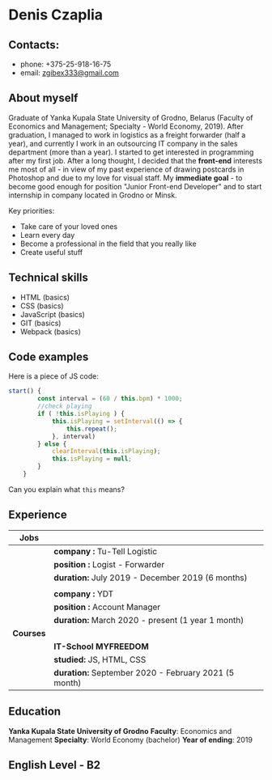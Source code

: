 # Denis Czaplia
## Contacts: 
- phone: +375-25-918-16-75 
- email: zgibex333@gmail.com

## About myself

Graduate of Yanka Kupala State University of Grodno, Belarus (Faculty of Economics and Management; Specialty - World Economy, 2019). 
After graduation, I managed to work in logistics as a freight forwarder (half a year), and currently I work in an outsourcing IT company in the sales department (more than a year).
I started to get interested in programming after my first job. After a long thought, I decided that the **front-end** interests me most of all - in view of my past experience of drawing postcards in Photoshop and due to my love for visual staff. 
My **immediate goal** - to become good enough for position "Junior Front-end Developer" and to start internship in company located in Grodno or Minsk.

Key priorities:
- Take care of your loved ones
- Learn every day
- Become a professional in the field that you really like
- Create useful stuff

## Technical skills 
- HTML (basics)
- CSS (basics)
- JavaScript (basics)
- GIT (basics)
- Webpack (basics)

## Code examples 


Here is a piece of JS code:
```javascript
start() {
        const interval = (60 / this.bpm) * 1000;
        //check playing
        if ( !this.isPlaying ) {
            this.isPlaying = setInterval(() => {
                this.repeat();
            }, interval)
        } else {
            clearInterval(this.isPlaying);
            this.isPlaying = null;
        }
    }
```
Can you explain what `this` means?

## Experience



| Jobs |              |
|--------|--------|
||**company :** Tu-Tell Logistic| 
||**position :** Logist - Forwarder|
||**duration:** July 2019 - December 2019 (6 months)|
|||
||**company :** YDT| 
||**position :** Account Manager|
||**duration:** March 2020 - present (1 year 1 month)|
|**Courses**||
||**IT-School MYFREEDOM**|
||**studied:** JS, HTML, CSS|
||**duration:** September 2020 - February 2021 (5 month)||

## Education 
**Yanka Kupala State University of Grodno**
**Faculty**:  Economics and Management
**Specialty**: World Economy (bachelor)
**Year of ending**: 2019

## English Level - B2
